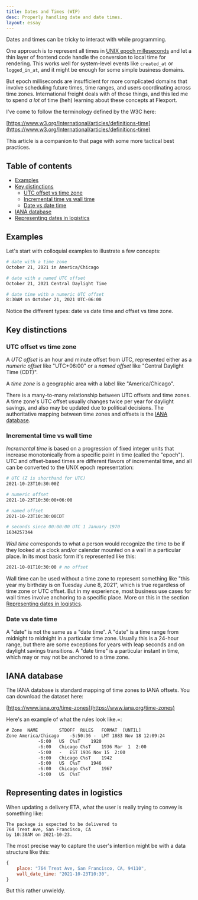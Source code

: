 ```yaml
---
title: Dates and Times (WIP)
desc: Properly handling date and date times.
layout: essay
---
```


Dates and times can be tricky to interact with while programming.

One approach is to represent all times in [UNIX epoch milleseconds](https://en.wikipedia.org/wiki/Unix_time) and let a thin layer of frontend code handle the conversion to local time for rendering. This works well for system-level events like `created_at` or `logged_in_at`, and it might be enough for some simple business domains.

But epoch milliseconds are insufficient for more complicated domains that involve scheduling future times, time ranges, and users coordinating across time zones. International freight deals with of those things, and this led me to spend _a lot_ of time (heh) learning about these concepts at Flexport.

I've come to follow the terminology defined by the W3C here:

[https://www.w3.org/International/articles/definitions-time](https://www.w3.org/International/articles/definitions-time)

This article is a companion to that page with some more tactical best practices.

## Table of contents

- [Examples](#examples)
- [Key distinctions](#key-distinctions)
    - [UTC offset vs time zone](#utc-offset-vs-time-zone)
    - [Incremental time vs wall time](#incremental-time-vs-wall-time)
    - [Date vs date time](#date-vs-date-time)
- [IANA database](#iana-database)
- [Representing dates in logistics](#representing-dates-in-logistics)

<a name="examples"></a>
## Examples

Let's start with colloquial examples to illustrate a few concepts:


```sh
# date with a time zone
October 21, 2021 in America/Chicago

# date with a named UTC offset
October 21, 2021 Central Daylight Time

# date time with a numeric UTC offset
8:30AM on October 21, 2021 UTC-06:00
```

Notice the different types: date vs date time and offset vs time zone.

## Key distinctions

### UTC offset vs time zone

A _UTC offset_ is an hour and minute offset from UTC, represented either as a _numeric offset_ like "UTC+06:00" or a _named offset_ like "Central Daylight Time (CDT)".

A _time zone_ is a geographic area with a label like "America/Chicago".

There is a many-to-many relationship between UTC offsets and time zones. A time zone's UTC offset usually changes twice per year for daylight savings, and also may be updated due to political decisions. The authoritative mapping between time zones and offsets is the [IANA database](#iana-database).

### Incremental time vs wall time

_Incremental time_ is based on a progression of fixed integer units that increase monotonically from a specific point in time (called the "epoch"). UTC and offset-based times are different flavors of incremental time, and all can be converted to the UNIX epoch representation:

```sh
# UTC (Z is shorthand for UTC)
2021-10-23T10:30:00Z

# numeric offset
2021-10-23T10:30:00+06:00 

# named offset
2021-10-23T10:30:00CDT

# seconds since 00:00:00 UTC 1 January 1970
1634257344
```

_Wall time_ corresponds to what a person would recognize the time to be if they looked at a clock and/or calendar mounted on a wall in a particular place. In its most basic form it's represented like this:

```sh
2021-10-01T10:30:00 # no offset
```

Wall time can be used without a time zone to represent something like "this year my birthday is on Tuesday June 8, 2021", which is true regardless of time zone or UTC offset. But in my experience, most business use cases for wall times involve anchoring to a specific place. More on this in the section [Representing dates in logistics](#representing-dates-in-logistics).

### Date vs date time

A "date" is not the same as a "date time". A "date" is a time range from midnight to midnight in a particular time zone. Usually this is a 24-hour range, but there are some exceptions for years with leap seconds and on daylight savings transitions. A "date time" is a particular instant in time, which may or may not be anchored to a time zone.

## IANA database

The IANA database is standard mapping of time zones to IANA offsets. You can download the dataset here: 

[https://www.iana.org/time-zones](https://www.iana.org/time-zones)

Here's an example of what the rules look like.=:

```txt
# Zone	NAME		STDOFF	RULES	FORMAT	[UNTIL]
Zone America/Chicago	-5:50:36 -	LMT	1883 Nov 18 12:09:24
			-6:00	US	C%sT	1920
			-6:00	Chicago	C%sT	1936 Mar  1  2:00
			-5:00	-	EST	1936 Nov 15  2:00
			-6:00	Chicago	C%sT	1942
			-6:00	US	C%sT	1946
			-6:00	Chicago	C%sT	1967
			-6:00	US	C%sT
```

## Representing dates in logistics

When updating a delivery ETA, what the user is really trying to convey is something like:

```
The package is expected to be delivered to
764 Treat Ave, San Francisco, CA
by 10:30AM on 2021-10-23.
```

The most precise way to capture the user's intention might be with a data structure like this:

```js
{
    place: "764 Treat Ave, San Francisco, CA, 94110",
    wall_date_time: "2021-10-23T10:30",
}
```

But this rather unwieldy. 

<!-- ## Common sources of confusion

### ISO8601 strings

encode offset, not timezone
do not disambiguate midnight date time vs date

### JavaScript “Date” object
The object represents a “date time” but it’s called a “Date”. Local date times in the browser

### Past vs future type equivalence

## Best practices

I’ve seen many bugs stem from ambiguous representations of date and date time values.

Gotchas:

Is it “timezone” as one word or “time zone” as two words? -->
